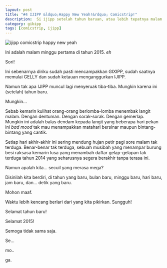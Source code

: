 ```yaml
---
layout: post
title: "#4 IJIPP &ldquo;Happy New Yeah!&rdquo; Comicstrip!"
description:  Si ijipp setelah tahun baruan, atau lebih tepatnya malam minggu pertama di tahun 2015.
category: gibipp
tags: [comicstrip, ijipp]
---
```


![ijipp comicstrip happy new yeah](/images/post/ijipp/4-ijipp-comicstrip-for-geeks-happy-new-yeah-by-gizipp.png "IJIPP Comicstrip! Happy new yeah!")

Ini adalah malam minggu pertama di tahun 2015. *eh*

Sori!

Ini sebenarnya diriku sudah pasti mencampakkan GIXIPP, sudah saatnya memulai GELLY dan sudah ketauan menganggurkan IJIPP.

Namun tak apa IJIPP muncul lagi menyeruak tiba-tiba. Mungkin karena ini (setelah) tahun baru.

Mungkin...

Sebab kemarin kulihat orang-orang berlomba-lomba menembak langit malam. Dengan dentuman. Dengan sorak-sorak. Dengan gemerlap. Mungkin ini adalah balas dendam kepada langit yang beberapa hari pekan ini *bad mood* tak mau menampakkan matahari bersinar maupun bintang-bintang yang cantik.

Setiap hari akhir-akhir ini sering mendung hujan petir pagi sore malam tak terduga. Benar-benar tak terduga, sebuah musibah yang menampar burung besi raksasa kemarin lusa yang menambah daftar gelap-gelapan tak terduga tahun 2014 yang seharusnya segera berakhir tanpa terasa ini.

Namun apalah kita... secuil yang merasa mega?

Disinilah kita berdiri, di tahun yang baru, bulan baru, minggu baru, hari baru, jam baru, dan... detik yang baru.

Mohon maaf.

Waktu lebih kencang berlari dari yang kita pikirkan. Sungguh!

Selamat tahun baru!

Selamat 2015!

Semoga tidak sama saja.

Se...

mo..

ga.